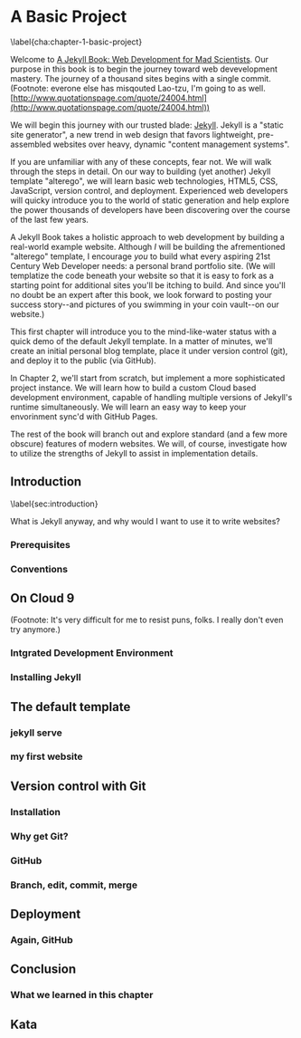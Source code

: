 # A Basic Project
\label{cha:chapter-1-basic-project}

Welcome to [A Jekyll Book: Web Development for Mad Scientists](http://linktojekyllbook/). Our purpose in this book is to begin the journey toward web devevelopment mastery. The journey of a thousand sites begins with a single commit. (Footnote: everone else has misqouted Lao-tzu, I'm going to as well. [http://www.quotationspage.com/quote/24004.html](http://www.quotationspage.com/quote/24004.html))

We will begin this journey with our trusted blade: [Jekyll](http://jekyllrb.com/). Jekyll is a "static site generator", a new trend in web design that favors lightweight, pre-assembled websites over heavy, dynamic "content management systems".

If you are unfamiliar with any of these concepts, fear not. We will walk through the steps in detail. On our way to building (yet another) Jekyll template "alterego", we will learn basic web technologies, HTML5, CSS, JavaScript, version control, and deployment. Experienced web developers will quicky introduce you to the world of static generation and help explore the power thousands of developers have been discovering over the course of the last few years.

A Jekyll Book takes a holistic approach to web development by building a real-world example website. Although *I* will be building the afrementioned "alterego" template, I encourage *you* to build what every aspiring 21st Century Web Developer needs: a personal brand portfolio site. (We will templatize the code beneath your website so that it is easy to fork as a starting point for additional sites you'll be itching to build. And since you'll no doubt be an expert after this book, we look forward to posting your success story--and pictures of you swimming in your coin vault--on our website.)

This first chapter will introduce you to the mind-like-water status with a quick demo of the default Jekyll template. In a matter of minutes, we'll create an initial personal blog template, place it under version control (git), and deploy it to the public (via GitHub).

In Chapter 2, we'll start from scratch, but implement a more sophisticated project instance. We will learn how to build a custom Cloud based development environment, capable of handling multiple versions of Jekyll's runtime simultaneously. We will learn an easy way to keep your envorinment sync'd with GitHub Pages.

The rest of the book will branch out and explore standard (and a few more obscure) features of modern websites. We will, of course, investigate how to utilize the strengths of Jekyll to assist in implementation details.

## Introduction
\label{sec:introduction}

What is Jekyll anyway, and why would I want to use it to write websites?

### Prerequisites

### Conventions

## On Cloud 9

(Footnote: It's very difficult for me to resist puns, folks. I really don't even try anymore.)

### Intgrated Development Environment

### Installing Jekyll

## The default template

### jekyll serve

### my first website

## Version control with Git

### Installation

### Why get Git?

### GitHub

### Branch, edit, commit, merge

## Deployment

### Again, GitHub

## Conclusion

### What we learned in this chapter

## Kata